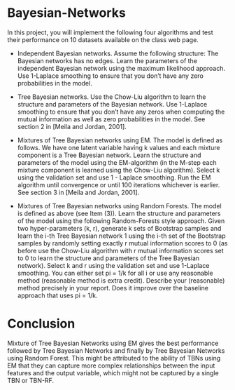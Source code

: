 # Bayesian-Networks

In this project, you will implement the following four algorithms and test their performance on 10 datasets available on the class web page.

- Independent Bayesian networks. Assume the following structure: The Bayesian networks has no edges. Learn the parameters of the independent Bayesian network using the maximum likelihood approach. Use 1-Laplace smoothing to ensure that you don’t have any zero probabilities in the model.

- Tree Bayesian networks. Use the Chow-Liu algorithm to learn the structure and parameters of the Bayesian network. Use 1-Laplace smoothing to ensure that you don’t have any zeros when computing the mutual information as well as zero probabilities in the model. See section 2 in [Meila and Jordan, 2001].

- Mixtures of Tree Bayesian networks using EM. The model is defined as follows. We have one latent variable having k values and each mixture component is a Tree Bayesian network. Learn the structure and parameters of the model using the EM-algorithm (in the M-step each mixture component is learned using the Chow-Liu algorithm). Select k using the validation set and use 1 - Laplace smoothing. Run the EM algorithm until convergence or until 100 iterations whichever is earlier. See section 3 in [Meila and Jordan, 2001].

- Mixtures of Tree Bayesian networks using Random Forests. The model is defined as above (see Item (3)). Learn the structure and parameters of the model using the following Random-Forests style approach. Given two hyper-parameters (k, r), generate k sets of Bootstrap samples and learn the i-th Tree Bayesian network 1 using the i-th set of the Bootstrap samples by randomly setting exactly r mutual information scores to 0 (as before use the Chow-Liu algorithm with r mutual information scores set to 0 to learn the structure and parameters of the Tree Bayesian network). Select k and r using the validation set and use 1-Laplace smoothing. You can either set pi = 1/k for all i or use any reasonable method (reasonable method is extra credit). Describe your (reasonable) method precisely in your report. Does it improve over the baseline approach that uses pi = 1/k.

# Conclusion

Mixture of Tree Bayesian Networks using EM gives the best performance followed by Tree Bayesian Networks and finally by Tree Bayesian Networks using Random Forest. This might be attributed to the ability of TBNs using EM that they can capture more complex relationships between the input features and the output variable, which might not be captured by a single TBN or TBN-RF.
